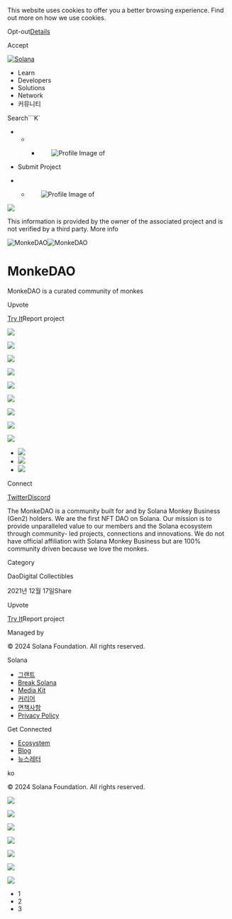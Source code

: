 This website uses cookies to offer you a better browsing experience. Find out
more on how we use cookies.

Opt-out[Details](/ko/privacy-policy#collection-of-information)

Accept

[![Solana](/_next/static/media/logotype.e4df684f.svg)](/ko)

  * Learn
  * Developers
  * Solutions
  * Network
  * 커뮤니티

Search```K`

  *   *   * ![](data:image/svg+xml,%3csvg%20xmlns=%27http://www.w3.org/2000/svg%27%20version=%271.1%27%20width=%2728%27%20height=%2728%27/%3e)![Profile Image of ](/_next/static/media/ecosystem_user.7ebb52fa.svg)

  * Submit Project
  *   * ![](data:image/svg+xml,%3csvg%20xmlns=%27http://www.w3.org/2000/svg%27%20version=%271.1%27%20width=%2728%27%20height=%2728%27/%3e)![Profile Image of ](/_next/static/media/ecosystem_user.7ebb52fa.svg)

![](/_next/image?url=%2F_next%2Fstatic%2Fmedia%2Fhero.631479cd.png&w=3840&q=75)

This information is provided by the owner of the associated project and is not
verified by a third party. More info

![MonkeDAO](/_next/image?url=%2Fapi%2Fprojectimg%2Fckxayh006150309l5lnom5xr3%3Ftype%3DLOGO&w=3840&q=75)![MonkeDAO](/_next/image?url=%2Fapi%2Fprojectimg%2Fckxayh006150309l5lnom5xr3%3Ftype%3DLOGO&w=3840&q=75)

# MonkeDAO

MonkeDAO is a curated community of monkes

Upvote

[Try It](https://monkedao.io/)Report project

![](/api/projectimg/ckxayh006150309l5lnom5xr3?type=IMG&number=0)

![](/api/projectimg/ckxayh006150309l5lnom5xr3?type=IMG&number=1)

![](/api/projectimg/ckxayh006150309l5lnom5xr3?type=IMG&number=2)

![](/api/projectimg/ckxayh006150309l5lnom5xr3?type=IMG&number=0)

![](/api/projectimg/ckxayh006150309l5lnom5xr3?type=IMG&number=1)

![](/api/projectimg/ckxayh006150309l5lnom5xr3?type=IMG&number=2)

![](/api/projectimg/ckxayh006150309l5lnom5xr3?type=IMG&number=0)

![](/api/projectimg/ckxayh006150309l5lnom5xr3?type=IMG&number=1)

![](/api/projectimg/ckxayh006150309l5lnom5xr3?type=IMG&number=2)

  * ![](/_next/image?url=%2Fapi%2Fprojectimg%2Fckxayh006150309l5lnom5xr3%3Ftype%3DIMG%26number%3D0&w=3840&q=75)
  * ![](/_next/image?url=%2Fapi%2Fprojectimg%2Fckxayh006150309l5lnom5xr3%3Ftype%3DIMG%26number%3D1&w=3840&q=75)
  * ![](/_next/image?url=%2Fapi%2Fprojectimg%2Fckxayh006150309l5lnom5xr3%3Ftype%3DIMG%26number%3D2&w=3840&q=75)

Connect

[Twitter](https://twitter.com/MonkeDAO)[Discord](https://discord.com/invite/TscZwJ7jbX)

The MonkeDAO is a community built for and by Solana Monkey Business (Gen2)
holders. We are the first NFT DAO on Solana. Our mission is to provide
unparalleled value to our members and the Solana ecosystem through community-
led projects, connections and innovations. We do not have official affiliation
with Solana Monkey Business but are 100% community driven because we love the
monkes.

Category

DaoDigital Collectibles

2021년 12월 17일Share

Upvote

[Try It](https://monkedao.io/)Report project

Managed by

[](/ko)

[](/youtube)[](/twitter)[](/discord)[](/reddit)[](/github)[](/telegram)

© 2024 Solana Foundation. All rights reserved.

Solana

  * [그랜트](https://solana.org/grants)
  * [Break Solana](https://break.solana.com/)
  * [Media Kit](/ko/branding)
  * [커리어](https://jobs.solana.com/)
  * [면책사항](/ko/tos)
  * [Privacy Policy](/ko/privacy-policy)

Get Connected

  * [Ecosystem](/ko/ecosystem)
  * [Blog](/ko/news)
  * [뉴스레터](/ko/newsletter)

ko

© 2024 Solana Foundation. All rights reserved.

![](/api/projectimg/ckxayh006150309l5lnom5xr3?type=IMG&number=2)

![](/api/projectimg/ckxayh006150309l5lnom5xr3?type=IMG&number=0)

![](/api/projectimg/ckxayh006150309l5lnom5xr3?type=IMG&number=1)

![](/api/projectimg/ckxayh006150309l5lnom5xr3?type=IMG&number=2)

![](/api/projectimg/ckxayh006150309l5lnom5xr3?type=IMG&number=0)

![](/api/projectimg/ckxayh006150309l5lnom5xr3?type=IMG&number=1)

![](/api/projectimg/ckxayh006150309l5lnom5xr3?type=IMG&number=2)

  * 1
  * 2
  * 3

